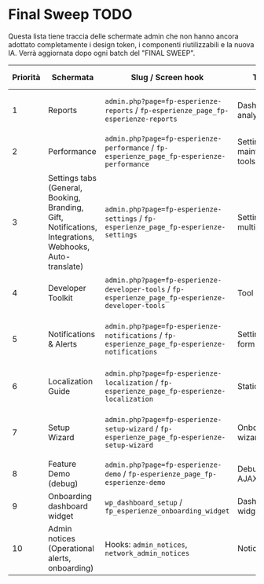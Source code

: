 # Final Sweep TODO

Questa lista tiene traccia delle schermate admin che non hanno ancora adottato completamente i design token, i componenti riutilizzabili e la nuova IA. Verrà aggiornata dopo ogni batch del "FINAL SWEEP".

| Priorità | Schermata | Slug / Screen hook | Tipo | Dipendenze CSS/JS | Capability |
| --- | --- | --- | --- | --- | --- |
| 1 | Reports | `admin.php?page=fp-esperienze-reports` / `fp-esperienze_page_fp-esperienze-reports` | Dashboard analytics | Inline grid CSS, Chart.js embed, AJAX KPI endpoints | `CapabilityManager::MANAGE_FP_ESPERIENZE` |
| 2 | Performance | `admin.php?page=fp-esperienze-performance` / `fp-esperienze_page_fp-esperienze-performance` | Settings + maintenance tools | Inline tables, AJAX cache purge, `fp-performance.js` | `manage_options` |
| 3 | Settings tabs (General, Booking, Branding, Gift, Notifications, Integrations, Webhooks, Auto-translate) | `admin.php?page=fp-esperienze-settings` / `fp-esperienze_page_fp-esperienze-settings` | Settings multi-tab | Inline HTML, Settings API hooks, shared `fp-admin-settings.js` | `CapabilityManager::MANAGE_FP_ESPERIENZE` |
| 4 | Developer Toolkit | `admin.php?page=fp-esperienze-developer-tools` / `fp-esperienze_page_fp-esperienze-developer-tools` | Tool panels | Inline cards, `integration-toolkit.js`, AJAX testers | `CapabilityManager::MANAGE_FP_ESPERIENZE` |
| 5 | Notifications & Alerts | `admin.php?page=fp-esperienze-notifications` / `fp-esperienze_page_fp-esperienze-notifications` | Settings form | Inline markup, cron scheduling, AJAX test send | `manage_woocommerce` |
| 6 | Localization Guide | `admin.php?page=fp-esperienze-localization` / `fp-esperienze_page_fp-esperienze-localization` | Static guide | Inline typography, external links, remote images | `CapabilityManager::MANAGE_FP_ESPERIENZE` |
| 7 | Setup Wizard | `admin.php?page=fp-esperienze-setup-wizard` / `fp-esperienze_page_fp-esperienze-setup-wizard` | Onboarding wizard | Media library, color picker, `fp-setup-tour.js`, inline CSS | `manage_woocommerce` |
| 8 | Feature Demo (debug) | `admin.php?page=fp-esperienze-demo` / `fp-esperienze_page_fp-esperienze-demo` | Debug & AJAX demo | Inline scripts, AJAX security tests | `manage_options` |
| 9 | Onboarding dashboard widget | `wp_dashboard_setup` / `fp_esperienze_onboarding_widget` | Dashboard widget | Inline CSS | `CapabilityManager::MANAGE_FP_ESPERIENZE` |
| 10 | Admin notices (Operational alerts, onboarding) | Hooks: `admin_notices`, `network_admin_notices` | Notices | Custom HTML, inline styles | varie (cap specifiche) |
